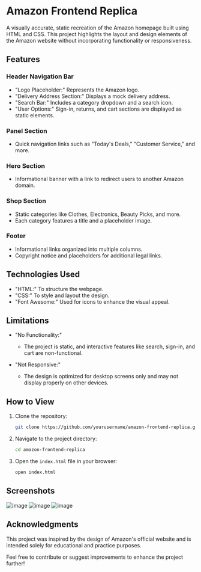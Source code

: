 # Amazon Frontend Replica

A visually accurate, static recreation of the Amazon homepage built using HTML and CSS. This project highlights the layout and design elements of the Amazon website without incorporating functionality or responsiveness.

## Features

### Header Navigation Bar
- "Logo Placeholder:" Represents the Amazon logo.
- "Delivery Address Section:" Displays a mock delivery address.
- "Search Bar:" Includes a category dropdown and a search icon.
- "User Options:" Sign-in, returns, and cart sections are displayed as static elements.

### Panel Section
- Quick navigation links such as "Today's Deals," "Customer Service," and more.

### Hero Section
- Informational banner with a link to redirect users to another Amazon domain.

### Shop Section
- Static categories like Clothes, Electronics, Beauty Picks, and more.
- Each category features a title and a placeholder image.

### Footer
- Informational links organized into multiple columns.
- Copyright notice and placeholders for additional legal links.

## Technologies Used

- "HTML:" To structure the webpage.
- "CSS:" To style and layout the design.
- "Font Awesome:" Used for icons to enhance the visual appeal.

## Limitations

- "No Functionality:"
  - The project is static, and interactive features like search, sign-in, and cart are non-functional.

- "Not Responsive:"
  - The design is optimized for desktop screens only and may not display properly on other devices.

## How to View

1. Clone the repository:
   ```bash
   git clone https://github.com/yourusername/amazon-frontend-replica.git
   ```

2. Navigate to the project directory:
   ```bash
   cd amazon-frontend-replica
   ```
   
3. Open the `index.html` file in your browser:
   ```bash
   open index.html
   ```

## Screenshots
![image](https://github.com/user-attachments/assets/20d75286-dcb9-4228-b9f4-1e8326fcd610)
![image](https://github.com/user-attachments/assets/55cd070e-2ad4-48d9-9b17-915490383dc2)
![image](https://github.com/user-attachments/assets/bdb4f7d8-f930-491a-9f26-d1e50bc8227e)





## Acknowledgments

This project was inspired by the design of Amazon's official website and is intended solely for educational and practice purposes.

Feel free to contribute or suggest improvements to enhance the project further!

